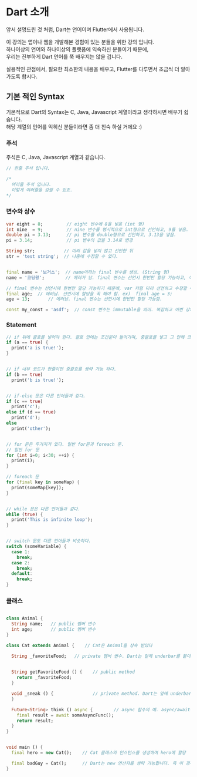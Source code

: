 # Dart 소개
앞서 설명드린 것 처럼, Dart는 언어이며 Flutter에서 사용됩니다.  

이 강의는 앱이나 웹을 개발해본 경험이 있는 분들을 위한 강의 입니다.  
하나이상의 언어와 하나이상의 플랫폼에 익숙하신 분들이기 때문에,  
우리는 진부하게 Dart 언어를 쭉 배우지는 않을 겁니다.  

실용적인 관점에서, 필요한 최소한의 내용을 배우고, Flutter를 다루면서 조금씩 더 알아가도록 합시다.  

## 기본 적인 Syntax
기본적으로 Dart의 Syntax는 C, Java, Javascript 계열이라고 생각하시면 배우기 쉽습니다.  
해당 계열의 언어를 익히신 분들이라면 좀 더 친숙 하실 거에요 :)

### 주석
주석은 C, Java, Javascript 계열과 같습니다.
``` dart
// 한줄 주석 입니다.

/*
  여러줄 주석 입니다.
  이렇게 여러줄을 감쌀 수 있죠.
*/
```

### 변수와 상수
``` dart
var eight = 8;         // eight 변수에 8을 넣음 (int 형)
int nine  = 9;         // nine 변수를 명시적으로 int형으로 선언하고, 9를 넣음.
double pi = 3.13;      // pi 변수를 double형으로 선언하고, 3.13을 넣음.
pi = 3.14;             // pi 변수의 값을 3.14로 변경

String str;           // 미리 값을 넣지 않고 선언한 뒤
str = 'test string';  // 나중에 수정할 수 있다.


final name = '보거스';  // name이라는 final 변수를 생성. (String 형)
name = '코딩왕';        // 에러가 남. final 변수는 선언시 한번만 할당 가능하고, 이후에 변경 불가.

// final 변수는 선언시에 한번만 할당 가능하기 때문에, var 처럼 미리 선언하고 수정할 수 없다.
final age;  // 에러남. 선언시에 할당을 꼭 해야 함. ex)  final age = 3;
age = 13;       // 에러남. final 변수는 선언시에 한번만 할당 가능함.

const my_const = 'asdf';  // const 변수는 immutable을 의미. 복잡하고 이번 강의에서 사용할 일이 없으니, 넘깁시다.
```

### Statement
``` dart
// if 뒤에 괄호를 넣어야 한다. 괄호 안에는 조건문이 들어가며, 중괄호를 넣고 그 안에 코드를 입력한다
if (a == true) {
  print('a is true!');
}


// if 내부 코드가 한줄이면 중괄호를 생략 가능 하다.
if (b == true)
  print('b is true!');


// if-else 문은 다른 언어들과 같다.
if (c == true)
  print('c');
else if (d == true)
  print('d');
else
  print('other');


// for 문은 두가지가 있다. 일반 for문과 foreach 문.
// 일반 for 문
for (int i=0; i<30; ++i) {
  print(i);
}

// foreach 문
for (final key in someMap) {
  print(someMap[key]);
}


// while 문은 다른 언어들과 같다.
while (true) {
  print('This is infinite loop');
}


// switch 문도 다른 언어들과 비슷하다.
switch (someVariable) {
  case 1:
    break;
  case 2:
    break;
  default:
    break;
}
```

### 클래스
``` dart

class Animal {
  String name;   // public 멤버 변수
  int age;       // public 멤버 변수
}

class Cat extends Animal {    // Cat은 Animal을 상속 받았다

  String _favoriteFood;   // private 멤버 변수. Dart는 앞에 underbar를 붙이면 private이 된다.
  

  String getFavoriteFood () {    // public method
    return _favoriteFood;
  }

  void _sneak () {               // private method. Dart는 앞에 underbar를 붙이면 private이 된다.
  }

  Future<String> think () async {        // async 함수의 예. async/await에 대해 모르신다면, 일단 넘어가세요.
    final result = await someAsyncFunc();
    return result;
  }
}


void main () {
  final hero = new Cat();    // Cat 클래스의 인스턴스를 생성하여 hero에 할당

  final badGuy = Cat();      // Dart는 new 연산자를 생략 가능합니다. 즉 이 경우도 Cat 인스턴스를 생성하여 badGuy에 할당
}
```